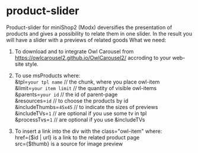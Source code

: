 # product-slider

Product-slider for miniShop2 (Modx) deversifies the presentation of products and gives a possibility to relate them in one slider. In the result you will have a slider with a previews of related goods 
What we need:
1. To download and to integrate Owl Carousel from https://owlcarousel2.github.io/OwlCarousel2/ accroding to your web-site style.
2. To use msProducts where:<br/>
   &tpl=`your tpl name` // the chunk, where you place owl-item<br/>
   &limit=`your item limit` // the quantity of visible owl-items<br/>
   &parents=`your id` // the id of parent-page<br/>
   &resources=`id` // to choose the products by id<br/>
   &includeThumbs=`45x45` // to indicate the sizes of previews<br/>
    &includeTVs=`1` // are optional if you use some tv in tpl<br/>
		&processTvs=`1` // are optional if you use &includeTVs
	  
 3. To insert a link into the div with the class="owl-item" where:<br/>
    href={$id | url} is a link to the related product page<br/>
    src={$thumb} is a source for image preview
